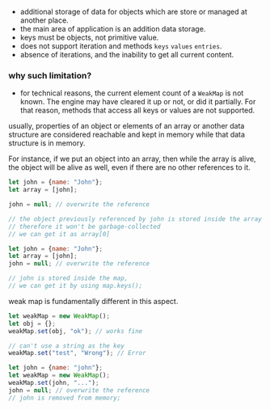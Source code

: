 - additional storage of data for objects which are store or managed at another place.
- the main area of application is an addition data storage.
- keys must be objects, not primitive value.
- does not support iteration and methods `keys` `values` `entries`.
- absence of iterations, and the inability to get all current content.

### why such limitation?
- for technical reasons, the current element count of a `WeakMap` is not known. The engine may have cleared it up or not, or did it partially. For that reason, methods that access all keys or values are not supported.

usually, properties of an object or elements of an array or another data structure are considered reachable and kept in memory while that data structure is in memory.

For instance, if we put an object into an array, then while the array is alive, the object will be alive as well, even if there are no other references to it.

```jsx
let john = {name: "John"};
let array = [john];

john = null; // overwrite the reference

// the object previously referenced by john is stored inside the array
// therefore it won't be garbage-collected
// we can get it as array[0]
```

```jsx
let john = {name: "John"};
let array = [john];
john = null; // overwrite the reference

// john is stored inside the map,
// we can get it by using map.keys();
```

weak map is fundamentally different in this aspect.
```jsx
let weakMap = new WeakMap();
let obj = {};
weakMap.set(obj, "ok"); // works fine

// can't use a string as the key
weakMap.set("test", "Wrong"); // Error
```

```jsx
let john = {name: "john"};
let weakMap = new WeakMap();
weakMap.set(john, "...");
john = null; // overwrite the reference
// john is removed from memory;
```